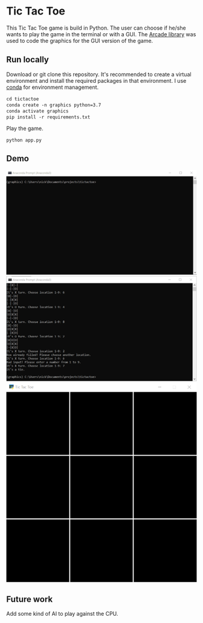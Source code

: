 # Tic Tac Toe
This Tic Tac Toe game is build in Python. The user can choose if he/she wants to play the game in the terminal or with a GUI.
The [Arcade library](http://arcade.academy/) was used to code the graphics for the GUI version of the game.

## Run locally
Download or git clone this repository.
It's recommended to create a virtual environment and install the required packages in that environment.
I use [conda](https://docs.conda.io/en/latest/) for environment management.
```
cd tictactoe
conda create -n graphics python=3.7
conda activate graphics
pip install -r requirements.txt
```


Play the game.
```
python app.py
```

## Demo
![Tic Tac Toe demo menu](demo/demo_menu_w_cli.gif)
![Tic Tac Toe demo cli](demo/demo_cli.png)
![Tic Tac Toe demo gui](demo/demo_gui.gif)


## Future work
Add some kind of AI to play against the CPU.
